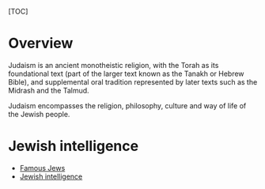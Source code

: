 [TOC]

# Overview
Judaism is an ancient monotheistic religion, with the Torah as its foundational text (part of the larger text known as the Tanakh or Hebrew Bible), and supplemental oral tradition represented by later texts such as the Midrash and the Talmud.

Judaism encompasses the religion, philosophy, culture and way of life of the Jewish people.

# Jewish intelligence
- [Famous Jews](http://www.scientificpsychic.com/search/famous-jews.html)
- [Jewish intelligence](https://en.wikipedia.org/wiki/Ashkenazi_Jewish_intelligence)
